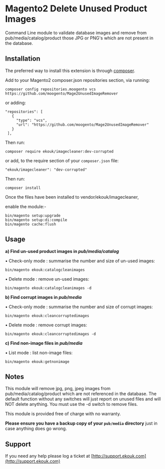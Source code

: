 
Magento2 Delete Unused Product Images
=============================
Command Line module to validate database images and remove from pub/media/catalog/product those JPG or PNG's which are not present in the database.

Installation
------------

The preferred way to install this extension is through [composer](http://getcomposer.org/download/).

Add to your Magento2 composer.json repositories section, via running:

```
composer config repositories.moogento vcs https://github.com/moogento/Mage2UnusedImageRemover
```

or adding:

```
"repositories": [
   {
     "type": "vcs",
     "url": "https://github.com/moogento/Mage2UnusedImageRemover"
   }
 ],
```

Then run:

```
composer require ekouk/imagecleaner:dev-corrupted
```

or add, to the require section of your `composer.json` file:

```
"ekouk/imagecleaner": "dev-corrupted"
```


Then run:

``composer install``

Once the files have been installed to vendor/ekouk/imagecleaner,

enable the module:-

```
bin/magento setup:upgrade
bin/magento setup:di:compile
bin/magento cache:flush
```

Usage
-----

<strong>a) Find un-used product images in <i>pub/media/catalog</i></strong>

• Check-only mode : summarise the number and size of un-used images:
```
bin/magento ekouk:catalogcleanimages
```

• Delete mode : remove un-used images:
```
bin/magento ekouk:catalogcleanimages -d
```

<strong>b) Find corrupt images in <i>pub/media</i></strong>

• Check-only mode : summarise the number and size of corrupt images:
```
bin/magento ekouk:cleancorruptedimages
```

• Delete mode : remove corrupt images:
```
bin/magento ekouk:cleancorruptedimages -d
```

<strong>c) Find non-image files in <i>pub/media</i></strong>

• List mode : list non-image files:
```
bin/magento ekouk:getnonimage
```

Notes
-----

This module will remove jpg, png, jpeg images from pub/media/catalog/product which are not referenced in the database.
The default function without any switches will just report on unused files and will NOT delete anything.
You must use the -d switch to remove files.

This module is provided free of charge with no warranty. 

<strong>Please ensure you have a backup copy of your ```pub/media``` directory</strong> just in case anything does go wrong.


Support
-----

If you need any help please log a ticket at [http://support.ekouk.com](http://support.ekouk.com)

